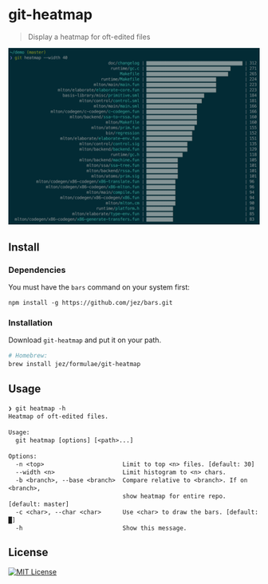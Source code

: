 # git-heatmap

> Display a heatmap for oft-edited files

![screenshot of git heatmap](screenshot.png)

## Install

### Dependencies

You must have the `bars` command on your system first:

```
npm install -g https://github.com/jez/bars.git
```

### Installation

Download `git-heatmap` and put it on your path.

```bash
# Homebrew:
brew install jez/formulae/git-heatmap
```

## Usage

```
❯ git heatmap -h
Heatmap of oft-edited files.

Usage:
  git heatmap [options] [<path>...]

Options:
  -n <top>                      Limit to top <n> files. [default: 30]
  --width <n>                   Limit histogram to <n> chars.
  -b <branch>, --base <branch>  Compare relative to <branch>. If on <branch>,
                                show heatmap for entire repo. [default: master]
  -c <char>, --char <char>      Use <char> to draw the bars. [default: █]
  -h                            Show this message.
```

## License

[![MIT License](https://img.shields.io/badge/license-MIT-blue.svg)](https://jez.io/MIT-LICENSE.txt)
